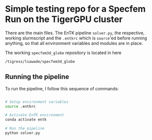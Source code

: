 # Simple testing repo for a Specfem Run on the TigerGPU cluster


There are the main files. The EnTK pipeline `solver.py`, the respective, 
working slurmscript and the `.entkrc` which is `source`'ed before running
anything, so that all environment variables and modules are in place.

The working `specfem3d_globe` repository is located in here
```bash
/tigress/lsawade/specfem3d_globe
```


## Running the pipeline

To run the pipeline, I follow this sequence of commands:

```bash

# Setup environment variables
source .entkrc

# Activate EnTK environment
conda activate entk

# Run the pipeline
python solver.py

```

